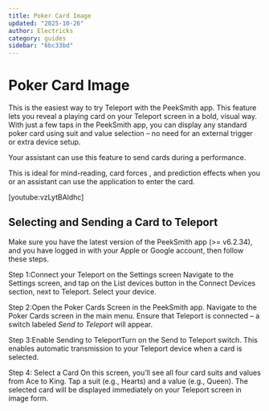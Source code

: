 ```yaml
---
title: Poker Card Image
updated: "2025-10-26"
author: Electricks
category: guides
sidebar: "6bc33bd"
---
```


# Poker Card Image

This is the easiest way to try Teleport with the PeekSmith app. This feature lets you reveal a playing card on your Teleport screen in a bold, visual way. With just a few taps in the PeekSmith app, you can display any standard poker card using suit and value selection – no need for an external trigger or extra device setup.

Your assistant can use this feature to send cards during a performance.

This is ideal for mind-reading, card forces , and prediction effects when you or an assistant can use the application to enter the card.

[youtube:vzLytBAldhc]

## Selecting and Sending a Card to Teleport

Make sure you have the latest version of the PeekSmith app (>= v6.2.34), and you have logged in with your Apple or Google account, then follow these steps.

Step 1:Connect your Teleport on the Settings screen
Navigate to the Settings screen, and tap on the List devices button in the Connect Devices section, next to Teleport. Select your device.

Step 2:Open the Poker Cards Screen in the PeekSmith app.
Navigate to the Poker Cards screen in the main menu. Ensure that Teleport is connected – a switch labeled *Send to Teleport* will appear.

Step 3:Enable Sending to TeleportTurn on the Send to Teleport switch. This enables automatic transmission to your Teleport device when a card is selected.

Step 4: Select a Card
On this screen, you’ll see all four card suits and values from Ace to King. Tap a suit (e.g., Hearts) and a value (e.g., Queen). The selected card will be displayed immediately on your Teleport screen in image form.